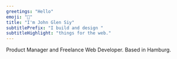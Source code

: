 ```yaml
---
greetings: "Hello"
emoji: "👋"
title: "I'm John Glen Siy"
subtitlePrefix: "I build and design "
subtitleHighlight: "things for the web."
---
```


Product Manager and Freelance Web Developer. Based in Hamburg.